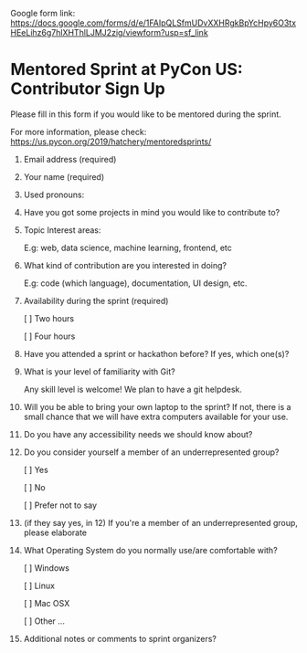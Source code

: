 Google form link: https://docs.google.com/forms/d/e/1FAIpQLSfmUDvXXHRgkBpYcHpy6O3txHEeLihz6g7hlXHThlLJMJ2zig/viewform?usp=sf_link

# Mentored Sprint at PyCon US: Contributor Sign Up

Please fill in this form if you would like to be mentored during the sprint.

For more information, please check: https://us.pycon.org/2019/hatchery/mentoredsprints/

1. Email address (required)

2. Your name (required)

3. Used pronouns:

4. Have you got some projects in mind you would like to contribute to?

5. Topic Interest areas:
   
   E.g: web, data science, machine learning, frontend, etc

6. What kind of contribution are you interested in doing?
   
   E.g: code (which language), documentation, UI design, etc.

7. Availability during the sprint (required)

   [ ] Two hours

   [ ] Four hours

8. Have you attended a sprint or hackathon before? If yes, which one(s)?

9. What is your level of familiarity with Git?

   Any skill level is welcome! We plan to have a git helpdesk.

10. Will you be able to bring your own laptop to the sprint? If not, there is a small chance that we will have extra computers available for your use.

11. Do you have any accessibility needs we should know about?

12. Do you consider yourself a member of an underrepresented group?

    [ ] Yes
    
    [ ] No
    
    [ ] Prefer not to say
    
13. (if they say yes, in 12) If you're a member of an underrepresented group, please elaborate

14. What Operating System do you normally use/are comfortable with?

    [ ] Windows
   
    [ ] Linux

    [ ] Mac OSX

    [ ] Other ...
    
15. Additional notes or comments to sprint organizers?

